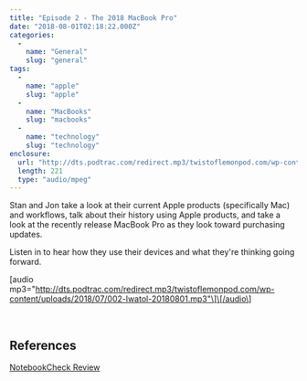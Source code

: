 ```yaml
---
title: "Episode 2 - The 2018 MacBook Pro"
date: "2018-08-01T02:18:22.000Z"
categories: 
  - 
    name: "General"
    slug: "general"
tags: 
  - 
    name: "apple"
    slug: "apple"
  - 
    name: "MacBooks"
    slug: "macbooks"
  - 
    name: "technology"
    slug: "technology"
enclosure: 
  url: "http://dts.podtrac.com/redirect.mp3/twistoflemonpod.com/wp-content/uploads/2018/07/002-lwatol-20180801.mp3"
  length: 221
  type: "audio/mpeg"
---
```


Stan and Jon take a look at their current Apple products (specifically Mac) and workflows, talk about their history using Apple products, and take a look at the recently release MacBook Pro as they look toward purchasing updates.

Listen in to hear how they use their devices and what they're thinking going forward.

\[audio mp3="http://dts.podtrac.com/redirect.mp3/twistoflemonpod.com/wp-content/uploads/2018/07/002-lwatol-20180801.mp3"\]\[/audio\]

 

## References

[NotebookCheck Review](https://www.notebookcheck.net/Apple-MacBook-Pro-13-2018-Touch-Bar-i5-Laptop-Review.316648.0.html)
